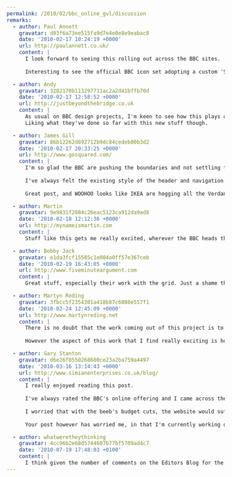 ```yaml
---
permalink: /2010/02/bbc_online_gvl/discussion
remarks:
  - author: Paul Annett
    gravatar: d83f6a73ee515fa9d7e4e0e8e9eabac8
    date: '2010-02-17 10:24:19 +0000'
    url: http://paulannett.co.uk/
    content: |
      I look forward to seeing this rolling out across the BBC sites.
      
      Interesting to see the official BBC icon set adopting a custom 'Share This' style icon.

  - author: Andy
    gravatar: 3282170b113297711ac2a2d41bffb70d
    date: '2010-02-17 12:58:52 +0000'
    url: http://justbeyondthebridge.co.uk
    content: |
      As usual on BBC design projects, I'm keen to see how this plays out -- and also how they intend to roll it out across all the platforms. It's a job that must just get bigger and bigger.
      Liking what they've done so far with this new stuff though.

  - author: James Gill
    gravatar: 86b12262d692712b9dc84cedeb00b3d2
    date: '2010-02-17 20:33:25 +0000'
    url: http://www.gosquared.com/
    content: |
      I'm so glad the BBC are pushing the boundaries and not settling for the improvements they've already made.
      
      I've always felt the existing style of the header and navigation looked quite amateur and wasted space for the sake of a rather ugly gradient. The improved navigation will hopefully encourage people to hang around and explore more   content:  than they likely do at the moment.
      
      Great post, and WOOHOO looks like IKEA are hogging all the Verdana these days :D

  - author: Martin
    gravatar: 9e9831f2884c26eac5123ca912da9ad8
    date: '2010-02-18 12:12:36 +0000'
    url: http://mynameismartin.com
    content: |
      Stuff like this gets me really excited, wherever the BBC heads the rest of the public sector follows closely behind. As a local government webbie that's good news for me.

  - author: Bobby Jack
    gravatar: e1da3fcf15585c1e004a0ff57e367ceb
    date: '2010-02-19 16:43:05 +0000'
    url: http://www.fiveminuteargument.com
    content: |
      Great stuff, especially their work with the grid. Just a shame they're sticking to a fixed-width ...

  - author: Martyn Reding
    gravatar: 3fbcc5f2354301a418b87c6080e557f1
    date: '2010-02-24 12:45:09 +0000'
    url: http://www.martynreding.net
    content: |
      There is no doubt that the work coming out of this project is to a high standard and the method of sharing 'work in progress' will certainly help the rollout and cushion the user's transition.
      
      However the aspect of this work that I find really exciting is how a relatively small team has managed to motivate and launch this project. Selling the need for good design in to an organisation, as large as the Beeb is a massive achievement in itself. To win the necessary support and budget to deliver this project must have taken the plight of UX Design through to the top ranks. So I'd like to extend my congratulations to the team involved in getting it off the ground and to the execs who backed it.

  - author: Gary Stanton
    gravatar: d6e26f8550268600ce23a2ba759a4497
    date: '2010-03-16 13:14:43 +0000'
    url: http://www.simianenterprises.co.uk/blog/
    content: |
      I really enjoyed reading this post.
      
      I've always rated the BBC's online offering and I came across the GVL last year, reading with great interest.
      
      I worried that with the beeb's budget cuts, the website would suffer dramatically -- already there is reduced quality in the copy on the news section, with spelling and grammer mistakes occurring more often -- however it seems they're still pioneering, and this pleases me greatly.
      
      Your post however has worried me, in that I'm currently working on a site that uses Verdana almost exclusively... looks nice enough to me though!

  - author: whatweretheythinking
    gravatar: 4cc96b2e68d5744607b77bf5709ad4c7
    date: '2010-07-19 17:48:03 +0100'
    content: |
      I think given the number of comments on the Editors Blog for the BBC news website that the implementation of GVL3 for the news site has been a disastrous fail.
---
```

